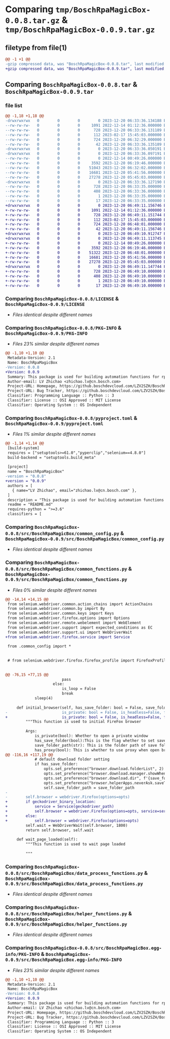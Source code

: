 # Comparing `tmp/BoschRpaMagicBox-0.0.8.tar.gz` & `tmp/BoschRpaMagicBox-0.0.9.tar.gz`

## filetype from file(1)

```diff
@@ -1 +1 @@
-gzip compressed data, was "BoschRpaMagicBox-0.0.8.tar", last modified: Wed Dec 20 06:33:36 2023, max compression
+gzip compressed data, was "BoschRpaMagicBox-0.0.9.tar", last modified: Wed Dec 20 06:49:11 2023, max compression
```

## Comparing `BoschRpaMagicBox-0.0.8.tar` & `BoschRpaMagicBox-0.0.9.tar`

### file list

```diff
@@ -1,18 +1,18 @@
-drwxrwxrwx   0        0        0        0 2023-12-20 06:33:36.134188 BoschRpaMagicBox-0.0.8/
--rw-rw-rw-   0        0        0     1091 2022-12-14 01:12:36.000000 BoschRpaMagicBox-0.0.8/LICENSE
--rw-rw-rw-   0        0        0      728 2023-12-20 06:33:36.131189 BoschRpaMagicBox-0.0.8/PKG-INFO
--rw-rw-rw-   0        0        0      112 2023-02-17 15:45:03.000000 BoschRpaMagicBox-0.0.8/README.md
--rw-rw-rw-   0        0        0      724 2023-12-20 06:32:29.000000 BoschRpaMagicBox-0.0.8/pyproject.toml
--rw-rw-rw-   0        0        0       42 2023-12-20 06:33:36.135189 BoschRpaMagicBox-0.0.8/setup.cfg
-drwxrwxrwx   0        0        0        0 2023-12-20 06:33:36.050191 BoschRpaMagicBox-0.0.8/src/
-drwxrwxrwx   0        0        0        0 2023-12-20 06:33:36.097191 BoschRpaMagicBox-0.0.8/src/BoschRpaMagicBox/
--rw-rw-rw-   0        0        0        0 2022-12-14 00:49:26.000000 BoschRpaMagicBox-0.0.8/src/BoschRpaMagicBox/__init__.py
--rw-rw-rw-   0        0        0     3592 2023-12-20 06:19:46.000000 BoschRpaMagicBox-0.0.8/src/BoschRpaMagicBox/common_config.py
--rw-rw-rw-   0        0        0    51043 2023-12-20 06:32:02.000000 BoschRpaMagicBox-0.0.8/src/BoschRpaMagicBox/common_functions.py
--rw-rw-rw-   0        0        0    16681 2023-12-20 05:41:56.000000 BoschRpaMagicBox-0.0.8/src/BoschRpaMagicBox/data_process_functions.py
--rw-rw-rw-   0        0        0    27278 2023-12-20 05:45:03.000000 BoschRpaMagicBox-0.0.8/src/BoschRpaMagicBox/helper_functions.py
-drwxrwxrwx   0        0        0        0 2023-12-20 06:33:36.127190 BoschRpaMagicBox-0.0.8/src/BoschRpaMagicBox.egg-info/
--rw-rw-rw-   0        0        0      728 2023-12-20 06:33:35.000000 BoschRpaMagicBox-0.0.8/src/BoschRpaMagicBox.egg-info/PKG-INFO
--rw-rw-rw-   0        0        0      408 2023-12-20 06:33:36.000000 BoschRpaMagicBox-0.0.8/src/BoschRpaMagicBox.egg-info/SOURCES.txt
--rw-rw-rw-   0        0        0        1 2023-12-20 06:33:35.000000 BoschRpaMagicBox-0.0.8/src/BoschRpaMagicBox.egg-info/dependency_links.txt
--rw-rw-rw-   0        0        0       17 2023-12-20 06:33:35.000000 BoschRpaMagicBox-0.0.8/src/BoschRpaMagicBox.egg-info/top_level.txt
+drwxrwxrwx   0        0        0        0 2023-12-20 06:49:11.156746 BoschRpaMagicBox-0.0.9/
+-rw-rw-rw-   0        0        0     1091 2022-12-14 01:12:36.000000 BoschRpaMagicBox-0.0.9/LICENSE
+-rw-rw-rw-   0        0        0      728 2023-12-20 06:49:11.151744 BoschRpaMagicBox-0.0.9/PKG-INFO
+-rw-rw-rw-   0        0        0      112 2023-02-17 15:45:03.000000 BoschRpaMagicBox-0.0.9/README.md
+-rw-rw-rw-   0        0        0      724 2023-12-20 06:48:01.000000 BoschRpaMagicBox-0.0.9/pyproject.toml
+-rw-rw-rw-   0        0        0       42 2023-12-20 06:49:11.156746 BoschRpaMagicBox-0.0.9/setup.cfg
+drwxrwxrwx   0        0        0        0 2023-12-20 06:49:10.912747 BoschRpaMagicBox-0.0.9/src/
+drwxrwxrwx   0        0        0        0 2023-12-20 06:49:11.113745 BoschRpaMagicBox-0.0.9/src/BoschRpaMagicBox/
+-rw-rw-rw-   0        0        0        0 2022-12-14 00:49:26.000000 BoschRpaMagicBox-0.0.9/src/BoschRpaMagicBox/__init__.py
+-rw-rw-rw-   0        0        0     3592 2023-12-20 06:19:46.000000 BoschRpaMagicBox-0.0.9/src/BoschRpaMagicBox/common_config.py
+-rw-rw-rw-   0        0        0    51322 2023-12-20 06:48:01.000000 BoschRpaMagicBox-0.0.9/src/BoschRpaMagicBox/common_functions.py
+-rw-rw-rw-   0        0        0    16681 2023-12-20 05:41:56.000000 BoschRpaMagicBox-0.0.9/src/BoschRpaMagicBox/data_process_functions.py
+-rw-rw-rw-   0        0        0    27278 2023-12-20 05:45:03.000000 BoschRpaMagicBox-0.0.9/src/BoschRpaMagicBox/helper_functions.py
+drwxrwxrwx   0        0        0        0 2023-12-20 06:49:11.147744 BoschRpaMagicBox-0.0.9/src/BoschRpaMagicBox.egg-info/
+-rw-rw-rw-   0        0        0      728 2023-12-20 06:49:10.000000 BoschRpaMagicBox-0.0.9/src/BoschRpaMagicBox.egg-info/PKG-INFO
+-rw-rw-rw-   0        0        0      408 2023-12-20 06:49:10.000000 BoschRpaMagicBox-0.0.9/src/BoschRpaMagicBox.egg-info/SOURCES.txt
+-rw-rw-rw-   0        0        0        1 2023-12-20 06:49:10.000000 BoschRpaMagicBox-0.0.9/src/BoschRpaMagicBox.egg-info/dependency_links.txt
+-rw-rw-rw-   0        0        0       17 2023-12-20 06:49:10.000000 BoschRpaMagicBox-0.0.9/src/BoschRpaMagicBox.egg-info/top_level.txt
```

### Comparing `BoschRpaMagicBox-0.0.8/LICENSE` & `BoschRpaMagicBox-0.0.9/LICENSE`

 * *Files identical despite different names*

### Comparing `BoschRpaMagicBox-0.0.8/PKG-INFO` & `BoschRpaMagicBox-0.0.9/PKG-INFO`

 * *Files 23% similar despite different names*

```diff
@@ -1,10 +1,10 @@
 Metadata-Version: 2.1
 Name: BoschRpaMagicBox
-Version: 0.0.8
+Version: 0.0.9
 Summary: This package is used for building automation functions for rpa within Bosch
 Author-email: LV Zhichao <zhichao.lv@cn.bosch.com>
 Project-URL: Homepage, https://github.boschdevcloud.com/LZV2SZH/BoschRpaMagicBox
 Project-URL: Bug Tracker, https://github.boschdevcloud.com/LZV2SZH/BoschRpaMagicBox/issues
 Classifier: Programming Language :: Python :: 3
 Classifier: License :: OSI Approved :: MIT License
 Classifier: Operating System :: OS Independent
```

### Comparing `BoschRpaMagicBox-0.0.8/pyproject.toml` & `BoschRpaMagicBox-0.0.9/pyproject.toml`

 * *Files 1% similar despite different names*

```diff
@@ -1,14 +1,14 @@
 [build-system]
 requires = ["setuptools>=61.0","pyperclip","selenium==4.8.0"]
 build-backend = "setuptools.build_meta"
 
 [project]
 name = "BoschRpaMagicBox"
-version = "0.0.8"
+version = "0.0.9"
 authors = [
   { name="LV Zhichao", email="zhichao.lv@cn.bosch.com" },
 ]
 description = "This package is used for building automation functions for rpa within Bosch"
 readme = "README.md"
 requires-python = ">=3.6"
 classifiers = [
```

### Comparing `BoschRpaMagicBox-0.0.8/src/BoschRpaMagicBox/common_config.py` & `BoschRpaMagicBox-0.0.9/src/BoschRpaMagicBox/common_config.py`

 * *Files identical despite different names*

### Comparing `BoschRpaMagicBox-0.0.8/src/BoschRpaMagicBox/common_functions.py` & `BoschRpaMagicBox-0.0.9/src/BoschRpaMagicBox/common_functions.py`

 * *Files 0% similar despite different names*

```diff
@@ -14,14 +14,15 @@
 from selenium.webdriver.common.action_chains import ActionChains
 from selenium.webdriver.common.by import By
 from selenium.webdriver.common.keys import Keys
 from selenium.webdriver.firefox.options import Options
 from selenium.webdriver.remote.webelement import WebElement
 from selenium.webdriver.support import expected_conditions as EC
 from selenium.webdriver.support.ui import WebDriverWait
+from selenium.webdriver.firefox.service import Service
 
 from .common_config import *
 
 
 # from selenium.webdriver.firefox.firefox_profile import FirefoxProfile
 
 
@@ -76,15 +77,15 @@
                         pass
                     else:
                         is_loop = False
                         break
             sleep(4)
 
     def initial_browser(self, has_save_folder: bool = False, save_folder_path: str = '', has_proxy: bool = True, proxy_area: str = 'hk',
-                        is_private: bool = False, is_headless=False, firefox_binary_location: str = ''):
+                        is_private: bool = False, is_headless=False, firefox_binary_location: str = '', geckodriver_binary_location: str = ''):
         """This function is used to initial FireFox browser
 
         Args:
             is_private(bool): Whether to open a private window
             has_save_folder(bool):This is the flag whether to set save folder path
             save_folder_path(str): This is the folder path of save folder
             has_proxy(bool): This is whether to use proxy when open browser
@@ -116,16 +117,19 @@
             # default download folder setting
             if has_save_folder:
                 opts.set_preference("browser.download.folderList", 2)
                 opts.set_preference("browser.download.manager.showWhenStarting", False)
                 opts.set_preference("browser.download.dir", f'{save_folder_path}')
                 opts.set_preference("browser.helperApps.neverAsk.saveToDisk", "application/x-gzip")
                 self.save_folder_path = save_folder_path
-
-        self.browser = webdriver.Firefox(options=opts)
+        if geckodriver_binary_location:
+            service = Service(geckodriver_path)
+            self.browser = webdriver.Firefox(options=opts, service=service)
+        else:
+            self.browser = webdriver.Firefox(options=opts)
         self.wait = WebDriverWait(self.browser, 1800)
         return self.browser, self.wait
 
     def wait_page_loaded(self):
         """This function is used to wait page loaded
 
         """
```

### Comparing `BoschRpaMagicBox-0.0.8/src/BoschRpaMagicBox/data_process_functions.py` & `BoschRpaMagicBox-0.0.9/src/BoschRpaMagicBox/data_process_functions.py`

 * *Files identical despite different names*

### Comparing `BoschRpaMagicBox-0.0.8/src/BoschRpaMagicBox/helper_functions.py` & `BoschRpaMagicBox-0.0.9/src/BoschRpaMagicBox/helper_functions.py`

 * *Files identical despite different names*

### Comparing `BoschRpaMagicBox-0.0.8/src/BoschRpaMagicBox.egg-info/PKG-INFO` & `BoschRpaMagicBox-0.0.9/src/BoschRpaMagicBox.egg-info/PKG-INFO`

 * *Files 23% similar despite different names*

```diff
@@ -1,10 +1,10 @@
 Metadata-Version: 2.1
 Name: BoschRpaMagicBox
-Version: 0.0.8
+Version: 0.0.9
 Summary: This package is used for building automation functions for rpa within Bosch
 Author-email: LV Zhichao <zhichao.lv@cn.bosch.com>
 Project-URL: Homepage, https://github.boschdevcloud.com/LZV2SZH/BoschRpaMagicBox
 Project-URL: Bug Tracker, https://github.boschdevcloud.com/LZV2SZH/BoschRpaMagicBox/issues
 Classifier: Programming Language :: Python :: 3
 Classifier: License :: OSI Approved :: MIT License
 Classifier: Operating System :: OS Independent
```

